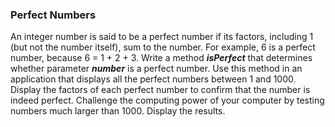 ### Perfect Numbers

An integer number is said to be a perfect number if its factors, including
1 (but not the number itself), sum to the number. For example, 6 is a perfect number, because 6 =
1 + 2 + 3. Write a method _**isPerfect**_ that determines whether parameter _**number**_ is a perfect number.
Use this method in an application that displays all the perfect numbers between 1 and 1000. Display
the factors of each perfect number to confirm that the number is indeed perfect. Challenge the computing
power of your computer by testing numbers much larger than 1000. Display the results.